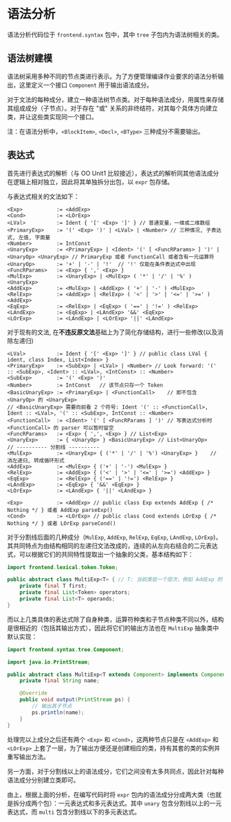 # 语法分析

语法分析代码位于 `frontend.syntax` 包中，其中 `tree` 子包内为语法树相关的类。

## 语法树建模

语法树采用多种不同的节点类进行表示。为了方便管理编译作业要求的语法分析输出，这里定义一个接口 `Component` 用于输出语法成分。

对于文法的每种成分，建立一种语法树节点类。对于每种语法成分，用属性来存储其组成成分（子节点）。对于存在 "或" 关系的非终结符，对其每个具体方向建立类，并让这些类实现同一个接口。

注：在语法分析中，`<BlockItem>`, `<Decl>`, `<BType>` 三种成分不需要输出。

## 表达式

首先进行表达式的解析（与 OO Unit1 比较接近），表达式的解析同其他语法成分在逻辑上相对独立，因此将其单独拆分出包，以 `expr` 包存储。

与表达式相关的文法如下：

```text
<Exp>           := <AddExp>
<Cond>          := <LOrExp>
<LVal>          := Ident { '[' <Exp> ']' } // 普通变量，一维或二维数组
<PrimaryExp>    := '(' <Exp> ')' | <LVal> | <Number> // 三种情况, 子表达式, 左值, 字面量
<Number>        := IntConst
<UnaryExp>      := <PrimaryExp> | <Ident> '(' [ <FuncRParams> ] ')' | <UnaryOp> <UnaryExp> // PrimaryExp 或者 FunctionCall 或者含有一元运算符
<UnaryOp>       := '+' | '-' | '!'  // '!' 仅能在条件表达式中出现
<FuncRParams>   := <Exp> { ',' <Exp> } 
<MulExp>        := <UnaryExp> | <MulExp> ( '*' | '/' | '%' ) <UnaryExp>
<AddExp>        := <MulExp> | <AddExp> ( '+' | '-' ) <MulExp>
<RelExp>        := <AddExp> | <RelExp> ( '<' | '>' | '<=' | '>=' ) <AddExp>
<EqExp>         := <RelExp> | <EqExp> ( '==' | '!=' ) <RelExp>
<LAndExp>       := <EqExp> | <LAndExp> '&&' <EqExp>
<LOrExp>        := <LAndExp> | <LOrExp> '||' <LAndExp>
```

对于现有的文法, 在**不违反原文法**基础上为了简化存储结构，进行一些修改(以及消除左递归)

```text
<LVal>          := Ident { '[' <Exp> ']' } // public class LVal { ident, class Index, List<Index> }
<PrimaryExp>    := <SubExp> | <LVal> | <Number> // Look forward: '(' :: <SubExp>, <Ident> :: <LVal>, <IntConst> :: <Number>
<SubExp>        := '(' <Exp> ')'
<Number>        := IntConst   // 该节点只存一个 Token
<BasicUnaryExp> := <PrimaryExp> | <FunctionCall>    // 即不包含 <UnaryOp> 的 <UnaryExp>
// <BasicUnaryExp> 需要向前看 2 个符号: Ident '(' :: <FunctionCall>, Ident :: <LVal>, '(' :: <SubExp>, IntConst :: <Number>
<FunctionCall>  := <Ident> '(' [ <FuncRParams ] ')' // 写表达式分析时 <FunctionCall> 的 parser 可以暂时留空
<FuncRParams>   := <Exp> { ',', <Exp> } // List<Exp>
<UnaryExp>      := { <UnaryOp> } <BasicUnaryExp> // List<UnaryOp> 
// ---------- 分割线 ----------
<MulExp>        := <UnaryExp> { ('*' | '/' | '%') <UnaryExp> }    // 消左递归, 转成循环形式
<AddExp>        := <MulExp> { ('+' | '-') <MulExp> }
<RelExp>        := <AddExp> { ('<' | '>' | '<=' | '>=') <AddExp> }
<EqExp>         := <RelExp> { ('==' | '!=') <RelExp> }
<LAndExp>       := <EqExp> { '&&' <EqExp> }
<LOrExp>        := <LAndExp> { '||' <LAndExp> }

<Exp>           := <AddExp> // public class Exp extends AddExp { /* Nothing */ } 或者 AddExp parseExp()
<Cond>          := <LOrExp> // public class Cond extends LOrExp { /* Nothing */ } 或者 LOrExp parseCond()
```

对于分割线后面的几种成分（`MulExp`, `AddExp`, `RelExp`, `EqExp`, `LAndExp`, `LOrExp`)，其共同特点为由结构相同的左递归文法改成的，连续的从左向右结合的二元表达式，可以根据它们的共同特性提取出一个抽象的父类，基本结构如下：

```java
import frontend.lexical.token.Token;

public abstract class MultiExp<T> { // T: 当前类低一个层次，例如 AddExp 的 T 为 MulExp
    private final T first;
    private final List<Token> operators;
    private final List<T> operands;
}
```

而以上几类具体的表达式除了自身种类，运算符种类和子节点种类不同以外，结构是很相近的（包括其输出方式），因此将它们的输出方法也在 `MultiExp` 抽象类中默认实现：

```java
import frontend.syntax.tree.Component;

import java.io.PrintStream;

public abstract class MultiExp<T extends Component> implements Component {
    private final String name;

    @Override
    public void output(PrintStream ps) {
        // 输出其子节点
        ps.println(name);
    }
}
```

处理完以上成分之后还有两个 `<Exp>` 和 `<Cond>`，这两种节点只是在 `<AddExp>` 和 `<LOrExp>` 上套了一层，为了输出方便还是创建相应的类，持有其套的类的实例并重写输出方法。

另一方面，对于分割线以上的语法成分，它们之间没有太多共同点，因此针对每种语法成分分别建立类即可。

由上，根据上面的分析，在编写代码时将 `expr` 包内的语法成分分成两大类（也就是拆分成两个包）：一元表达式和多元表达式。其中 `unary` 包含分割线以上的一元表达式，而 `multi` 包含分割线以下的多元表达式。